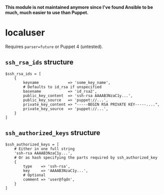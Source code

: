 **This module is not maintained anymore since I've found Ansible to be much, much easier to use than Puppet.**

# localuser #

Requires `parser=future` or Puppet 4 (untested).

## `ssh_rsa_ids` structure ##

    $ssh_rsa_ids = [
        {
            keyname             => 'some_key_name', 
            # Defaults to id_rsa if unspecified
            basename            => 'id_rsa2',
            public_key_content  => 'ssh-rsa AAAAB3NzaC1y...',
            public_key_source   => 'puppet://...',
            private_key_content => "-----BEGIN RSA PRIVATE KEY-----....",
            private_key_source  => 'puppet://...',
        }
    ]
    
## `ssh_authorized_keys` structure ##

    $ssh_authorized_keys = [
        # Either in one full string
        'ssh-rsa AAAAB3NzaC1y...',
        # Or as hash specifying the parts required by ssh_authorized_key
        {
            type    => 'ssh-rsa',
            key     => 'AAAAB3NzaC1y...',
            # Optional
            comment => 'user@fqdn',
        }
    ]
